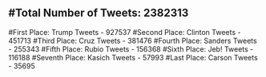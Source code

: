 #Total Number of Tweets: 2382313 
---
#First Place: Trump Tweets - 927537
#Second Place: Clinton Tweets - 451713
#Third Place: Cruz Tweets - 381476
#Fourth Place: Sanders Tweets - 255343
#Fifth Place: Rubio Tweets - 156368
#Sixth Place: Jeb! Tweets - 116188
#Seventh Place: Kasich Tweets - 57993
#Last Place: Carson Tweets - 35695
